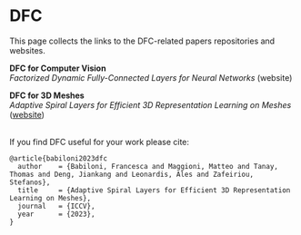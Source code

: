 # DFC

This page collects the links to the DFC-related papers repositories and websites.
<br>

<b>DFC for Computer Vision</b>
<br>
<i>Factorized Dynamic Fully-Connected Layers for Neural Networks</i> (website)
<br>


<b>DFC for 3D Meshes</b>
<br>
<i>Adaptive Spiral Layers for Efficient 3D Representation Learning on Meshes</i> ([website]((https://fb2221.github.io/))) 
<br><br>


If you find DFC useful for your work please cite:
```
@article{babiloni2023dfc
  author    = {Babiloni, Francesca and Maggioni, Matteo and Tanay, Thomas and Deng, Jiankang and Leonardis, Ales and Zafeiriou, Stefanos},
  title     = {Adaptive Spiral Layers for Efficient 3D Representation Learning on Meshes},
  journal   = {ICCV},
  year      = {2023},
}
```
